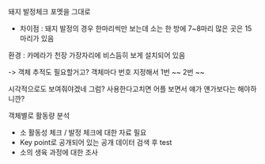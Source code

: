 돼지 발정체크 포멧을 그대로 

- 차이점 : 돼지 발정의 경우 한마리씩만 보는데
	소는 한 방에 7~8마리 
	많은 곳은 15마리가 있음

환경 : 카메라가 천장 가장자리에 비스듬히 보게 설치되어 있음

-> 객체 추적도 필요할거고? 객체마다 번호 지정해서 1번 ~~ 2번 ~~

시각적으로도 보여줘야겠네 그럼? 사용한다고치면 어플 보면서 얘가 얜가보다는 해야하니깐?

객체별로 활동량 분석 



+ 소 활동성 체크 / 발정 체크에 대한 자료 필요
+ Key point로 공개되어 있는 공개 데이터 검색 후 test 
+ 소의 생육 과정에 대한 조사